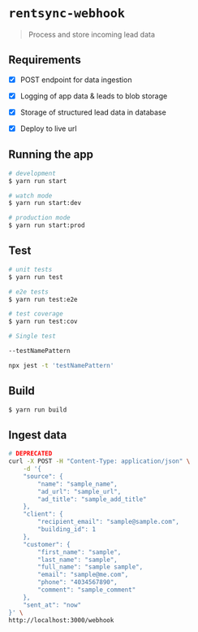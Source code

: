 # `rentsync-webhook`

> Process and store incoming lead data


## Requirements

- [x] POST endpoint for data ingestion
- [x] Logging of app data & leads to blob storage
- [x] Storage of structured lead data in database
- [x] Deploy to live url


## Running the app

```bash
# development
$ yarn run start

# watch mode
$ yarn run start:dev

# production mode
$ yarn run start:prod
```

## Test

```bash
# unit tests
$ yarn run test

# e2e tests
$ yarn run test:e2e

# test coverage
$ yarn run test:cov

# Single test

--testNamePattern

npx jest -t 'testNamePattern'
```

## Build 

```bash
$ yarn run build
```

## Ingest data

```bash
# DEPRECATED
curl -X POST -H "Content-Type: application/json" \
    -d '{
    "source": {
        "name": "sample_name",
        "ad_url": "sample_url",
        "ad_title": "sample_add_title"
    },
    "client": {
        "recipient_email": "sample@sample.com",
        "building_id": 1
    },
    "customer": {
        "first_name": "sample",
        "last_name": "sample",
        "full_name": "sample sample",
        "email": "sample@me.com",
        "phone": "4034567890",
        "comment": "sample_comment"
    },
    "sent_at": "now"
}' \
http://localhost:3000/webhook
```

